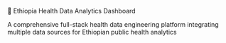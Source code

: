 🏥 Ethiopia Health Data Analytics Dashboard
<div>
A comprehensive full-stack health data engineering platform integrating multiple data sources for Ethiopian public health analytics
</div>